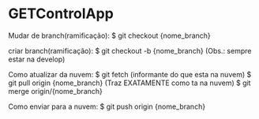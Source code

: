 # GETControlApp

Mudar de branch(ramificação):
$ git checkout {nome_branch}

criar branch(ramificação):
$ git checkout -b {nome_branch} (Obs.: sempre estar na develop)

Como atualizar da nuvem:
$ git fetch (informante do que esta na nuvem)
$ git pull origin {nome_branch} (Traz EXATAMENTE como ta na nuvem)
$ git merge origin/{nome_branch}

Como enviar para a nuvem:
$ git push origin {nome_branch}
